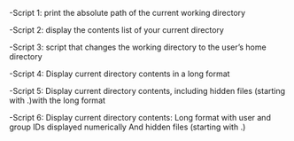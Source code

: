 -Script 1:
print the absolute path of the current working directory

-Script 2:
display the contents list of your current directory

-Script 3:
script that changes the working directory to the user’s home directory

-Script 4:
Display current directory contents in a long format

-Script 5:
Display current directory contents, including hidden files (starting with .)with the long format

-Script 6:
Display current directory contents: Long format with user and group IDs displayed numerically
 And hidden files (starting with .)

